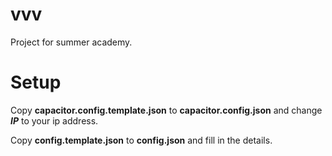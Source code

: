 # vvv

Project for summer academy.

# Setup

Copy **capacitor.config.template.json** to **capacitor.config.json** and change **$IP$** to your ip address.

Copy **config.template.json** to **config.json** and fill in the details.

